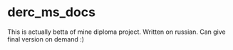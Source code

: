 # derc_ms_docs
This is actually betta of mine diploma project. Written on russian. Can give final version on demand :)
